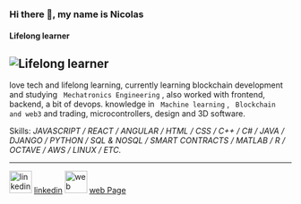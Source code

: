 ### Hi there 👋, my name is Nicolas
#### Lifelong learner
![Lifelong learner](https://media-exp1.licdn.com/dms/image/C5616AQGkD8tMUeqGzg/profile-displaybackgroundimage-shrink_350_1400/0/1594673417580?e=1653523200&v=beta&t=MSTUVjwEEWGNjH5tM3ZdgeKUwE4D7XhBzAteSvRt-M0)
---
love tech and lifelong learning, currently learning blockchain development and studying ` Mechatronics Engineering`  , also worked with frontend, backend, a bit of devops. knowledge in ` Machine learning`  , ` Blockchain and web3`  and trading, microcontrollers, design and 3D software.

Skills: *JAVASCRIPT / REACT / ANGULAR / HTML / CSS / C++ / C# / JAVA / DJANGO / PYTHON / SQL & NOSQL / SMART CONTRACTS / MATLAB / R / OCTAVE / AWS / LINUX / ETC.* 

---
[<img src='https://content.linkedin.com/content/dam/me/business/en-us/amp/brand-site/v2/bg/LI-Bug.svg.original.svg' alt='linkedin' height='40'>](https://www.linkedin.com/in/nicolaslizarazo/)
[linkedin](https://www.linkedin.com/in/nicolaslizarazo/)
[<img src='https://portfolio-9969b.web.app/assets/img/portfolio/NL.png' alt='web Page' height='40'>](https://portfolio-9969b.web.app/#/home) 
[web Page](https://portfolio-9969b.web.app/#/home)
